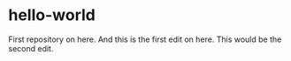 # hello-world
First repository on here.
And this is the first edit on here.
This would be the second edit.
